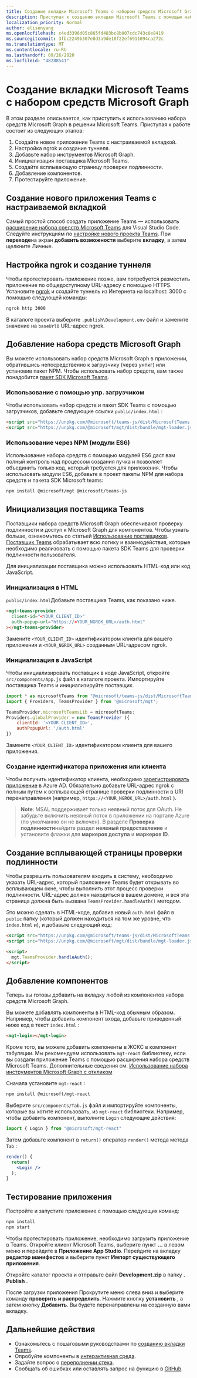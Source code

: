 ```yaml
---
title: Создание вкладки Microsoft Teams с набором средств Microsoft Graph
description: Приступая к созданию вкладки Microsoft Teams с помощью набора инструментов Microsoft Graph.
localization_priority: Normal
author: elisenyang
ms.openlocfilehash: c4ed3396d05c865fd483bc8b007cdc743c0e8419
ms.sourcegitcommit: 3fbc2249b307e8d3a9de18f22ef6911094ca272c
ms.translationtype: MT
ms.contentlocale: ru-RU
ms.lasthandoff: 09/26/2020
ms.locfileid: "48288541"
---
```

# <a name="build-a-microsoft-teams-tab-with-the-microsoft-graph-toolkit"></a>Создание вкладки Microsoft Teams с набором средств Microsoft Graph

В этом разделе описывается, как приступить к использованию набора средств Microsoft Graph в решении Microsoft Teams. Приступая к работе состоит из следующих этапов:

1. Создайте новое приложение Teams с настраиваемой вкладкой.
2. Настройка ngrok и создание туннеля.
3. Добавьте набор инструментов Microsoft Graph.
4. Инициализация поставщика Microsoft Teams.
5. Создайте всплывающую страницу проверки подлинности.
6. Добавление компонентов.
7. Протестируйте приложение.

## <a name="create-a-new-teams-application-with-a-custom-tab"></a>Создание нового приложения Teams с настраиваемой вкладкой

Самый простой способ создать приложение Teams — использовать [расширение набора средств Microsoft Teams](https://marketplace.visualstudio.com/items?itemName=TeamsDevApp.ms-teams-vscode-extension) для Visual Studio Code. Следуйте инструкциям по [настройке нового проекта Teams](/microsoftteams/platform/toolkit/visual-studio-code-overview#set-up-a-new-teams-project). При **переходе**на экран **добавить возможности** выберите **вкладку**, а затем щелкните Личные.

## <a name="set-up-ngrok-and-create-a-tunnel"></a>Настройка ngrok и создание туннеля

Чтобы протестировать приложение позже, вам потребуется разместить приложение по общедоступному URL-адресу с помощью HTTPS. Установите [ngrok](https://ngrok.com/download) и создайте туннель из Интернета на localhost: 3000 с помощью следующей команды:

```bash
ngrok http 3000
```
В каталоге проекта выберите `.publish\Development.env` файл и замените значение на `baseUrl0` URL-адрес ngrok.

## <a name="add-the-microsoft-graph-toolkit"></a>Добавление набора средств Microsoft Graph

Вы можете использовать набор средств Microsoft Graph в приложении, обратившись непосредственно к загрузчику (через унпкг) или установив пакет NPM. Чтобы использовать набор средств, вам также понадобится [пакет SDK Microsoft Teams](/javascript/api/overview/msteams-client?view=msteams-client-js-latest).

### <a name="use-via-mgt-loader"></a>Использование с помощью упр. загрузчиком
Чтобы использовать набор средств и пакет SDK Teams с помощью загрузчиков, добавьте следующие ссылки `public/index.html` :

```html
<script src="https://unpkg.com/@microsoft/teams-js/dist/MicrosoftTeams.min.js" crossorigin="anonymous"></script>
<script src="https://unpkg.com/@microsoft/mgt/dist/bundle/mgt-loader.js"></script>
```

### <a name="use-via-npm-es6-modules"></a>Использование через NPM (модули ES6)
Использование набора средств с помощью модулей ES6 даст вам полный контроль над процессом создания пучка и позволяет объединить только код, который требуется для приложения. Чтобы использовать модули ES6, добавьте в проект пакеты NPM для набора средств и пакета SDK Microsoft teams:

```bash
npm install @microsoft/mgt @microsoft/teams-js
```

## <a name="initialize-the-teams-provider"></a>Инициализация поставщика Teams

Поставщики набора средств Microsoft Graph обеспечивают проверку подлинности и доступ к Microsoft Graph для компонентов. Чтобы узнать больше, ознакомьтесь со статьей [Использование поставщиков](../providers.md). [Поставщик Teams](../providers/teams.md) обрабатывает всю логику и взаимодействия, которые необходимо реализовать с помощью пакета SDK Teams для проверки подлинности пользователя.

Для инициализации поставщика можно использовать HTML-код или код JavaScript. 

### <a name="initialize-in-html"></a>Инициализация в HTML

`public/index.html`Добавьте поставщика Teams, как показано ниже.

```html
<mgt-teams-provider
  client-id="<YOUR_CLIENT_ID>"
  auth-popup-url="https://<YOUR_NGROK_URL>/auth.html"
></mgt-teams-provider>
```

Замените `<YOUR_CLIENT_ID>` идентификатором клиента для вашего приложения и `<YOUR_NGROK_URL>` созданным URL-адресом ngrok.

### <a name="initialize-in-javascript"></a>Инициализация в JavaScript

Чтобы инициализировать поставщик в коде JavaScript, откройте `src/components/App.js` файл в каталоге проекта. Импортируйте поставщика Teams и инициализируйте поставщик.

```js
import * as microsoftTeams from "@microsoft/teams-js/dist/MicrosoftTeams";
import { Providers, TeamsProvider } from '@microsoft/mgt';

TeamsProvider.microsoftTeamsLib = microsoftTeams;
Providers.globalProvider = new TeamsProvider ({
    clientId: '<YOUR_CLIENT_ID>',
    authPopupUrl: '/auth.html'
})
```
Замените `<YOUR_CLIENT_ID>` идентификатором клиента для вашего приложения.

### <a name="creating-an-appclient-id"></a>Создание идентификатора приложения или клиента
Чтобы получить идентификатор клиента, необходимо [зарегистрировать приложение](../../auth-register-app-v2.md) в Azure AD. Обязательно добавьте URL-адрес ngrok с полным путем к всплывающей странице проверки подлинности в URI перенаправления (например, `https://<YOUR_NGROK_URL>/auth.html` ).
>**Note**: MSAL поддерживает только неявный поток для OAuth. Не забудьте включить неявный поток в приложении на портале Azure (по умолчанию он не включен). В разделе **Проверка подлинности**найдите раздел **неявный предоставление** и установите флажки для **маркеров доступа** и **маркеров ID**. 

## <a name="create-the-auth-popup-page"></a>Создание всплывающей страницы проверки подлинности

Чтобы разрешить пользователям входить в систему, необходимо указать URL-адрес, который приложение Teams будет открывать во всплывающем окне, чтобы выполнить этот процесс проверки подлинности. URL-адрес должен находиться в вашем домене, и вся эта страница должна быть вызвана `TeamsProvider.handleAuth()` методом.

Это можно сделать в HTML-коде, добавив новый `auth.html` файл в `public` папку (который должен находиться на том же уровне, что `index.html` и), и добавьте следующий код: 

```html
<script src="https://unpkg.com/@microsoft/teams-js/dist/MicrosoftTeams.min.js" crossorigin="anonymous"></script>
<script src="https://unpkg.com/@microsoft/mgt/dist/bundle/mgt-loader.js"></script>

<script>
  mgt.TeamsProvider.handleAuth();
</script>
```

## <a name="add-components"></a>Добавление компонентов

Теперь вы готовы добавить на вкладку любой из компонентов набора средств Microsoft Graph. 

Вы можете добавлять компоненты в HTML-код обычным образом. Например, чтобы добавить компонент входа, добавьте приведенный ниже код в текст `index.html` :

```html
<mgt-login></mgt-login>
```

Кроме того, вы можете добавить компоненты в ЖСКС в компонент табуляции. Мы рекомендуем использовать `mgt-react` библиотеку, если вы создали приложение Teams с помощью расширения набора средств Microsoft Teams. Дополнительные сведения см. [Использование набора инструментов Microsoft Graph с откликом](./use-toolkit-with-react.md#using-mgt-react)

Сначала установите `mgt-react` :

```bash
npm install @microsoft/mgt-react
```

Выберите `src/components/Tab.js` файл и импортируйте компоненты, которые вы хотите использовать, из `mgt-react` библиотеки. Например, чтобы добавить компонент, выполните `Login` следующие действия:

```js
import { Login } from "@microsoft/mgt-react"
```

Затем добавьте компонент в `return()` оператор `render()` метода метода `Tab` :

```jsx
render() {
  return(
    <Login />
  );
}
```

## <a name="test-your-application"></a>Тестирование приложения

Постройте и запустите приложение с помощью следующих команд:
```bash
npm install
npm start
```

Чтобы протестировать приложение, необходимо загрузить приложение в Teams. Откройте клиент Microsoft Teams, выберите пункт **...** в левом меню и перейдите в **Приложение App Studio**. Перейдите на вкладку **редактор манифестов** и выберите пункт **Импорт существующего приложения**.

Откройте каталог проекта и отправьте файл **Development.zip** в папку **. Publish** .

После загрузки приложения Прокрутите меню слева вниз и выберите команду **проверить и распределить**. Нажмите кнопку **установить** , а затем кнопку **Добавить**. Вы будете перенаправлены на созданную вами вкладку.

## <a name="next-steps"></a>Дальнейшие действия
- Ознакомьтесь с пошаговыми руководствами по [созданию вкладки Teams](https://developer.microsoft.com/graph/blogs/a-lap-around-microsoft-graph-toolkit-day-10-microsoft-graph-toolkit-teams-provider/).
- Опробуйте компоненты в [интерактивная среда](https://mgt.dev).
- Задайте вопрос о [переполнении стека](https://aka.ms/mgt-question).
- Сообщать об ошибках или оставлять запрос на функцию в [GitHub](https://aka.ms/mgt).